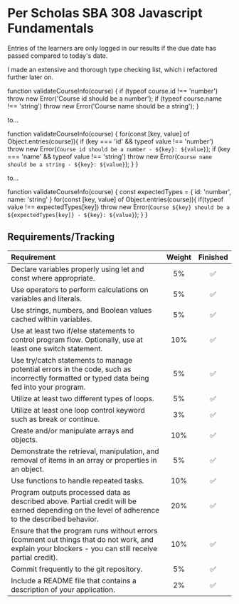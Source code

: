 # Per Scholas SBA 308 Javascript Fundamentals

Entries of the learners are only logged in our results if the due date has passed compared to today's date. 

I made an extensive and thorough type checking list, which i refactored further later on. 

function validateCourseInfo(course) {
  if (typeof course.id !== 'number') throw new Error('Course id should be a number');
  if (typeof course.name !== 'string') throw new Error('Course name should be a string');
}

to...

function validateCourseInfo(course) {
  for(const [key, value] of Object.entries(course)){
    if (key === 'id' && typeof value !== 'number') throw new Error(`Course id should be a number - ${key}: ${value}`);
    if (key === 'name' && typeof value !== 'string') throw new Error(`Course name should be a string - ${key}: ${value}`);
  }
}

to...

function validateCourseInfo(course) {
  const expectedTypes = {
    id: 'number',
    name: 'string'
  }
  for(const [key, value] of Object.entries(course)){
    if(typeof value !== expectedTypes[key]) throw new Error(`Course ${key} should be a ${expectedTypes[key]} - ${key}: ${value}`);
  }
}



## Requirements/Tracking

| Requirement | Weight | Finished |
| :-- | :--: | :--: |
| Declare variables properly using let and const where appropriate. | 5% | ✅ |
| Use operators to perform calculations on variables and literals. | 5% | ✅ |
| Use strings, numbers, and Boolean values cached within variables. | 5% | ✅ |
| Use at least two if/else statements to control program flow. Optionally, use at least one switch statement. | 10% | ✅ |
| Use try/catch statements to manage potential errors in the code, such as incorrectly formatted or typed data being fed into your program. | 5% | ✅ |
| Utilize at least two different types of loops. | 5% | ✅ |
| Utilize at least one loop control keyword such as break or continue. | 3% | ✅ |
| Create and/or manipulate arrays and objects. | 10% | ✅ |
| Demonstrate the retrieval, manipulation, and removal of items in an array or properties in an object. | 5% | ✅ |
| Use functions to handle repeated tasks. | 10% | ✅ |
| Program outputs processed data as described above. Partial credit will be earned depending on the level of adherence to the described behavior. | 20% | ✅ |
| Ensure that the program runs without errors (comment out things that do not work, and explain your blockers - you can still receive partial credit). | 10% | ✅ |
| Commit frequently to the git repository. | 5% | ✅ |
| Include a README file that contains a description of your application. | 2% | ✅ |